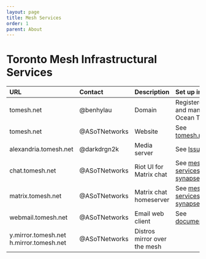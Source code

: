 ```yaml
---
layout: page
title: Mesh Services
order: 1
parent: About
---
```

Toronto Mesh Infrastructural Services
=====================================

| URL | Contact | Description | Set up instructions |
|:----|:--------|:------------|:--------------------|
| tomesh.net | @benhylau | Domain | Registered by @benhylau and managed from Digital Ocean Team |
| tomesh.net | @ASoTNetworks | Website | See [tomesh.net/README.md](https://github.com/tomeshnet/tomesh.net/#development) |
| alexandria.tomesh.net | @darkdrgn2k | Media server | See [Issue #108](https://github.com/tomeshnet/documents/issues/108) |
| chat.tomesh.net | @ASoTNetworks | Riot UI for Matrix chat | See [mesh-services/matrix-synapse-riot](https://github.com/tomeshnet/mesh-services/tree/master/matrix-synapse-riot) |
| matrix.tomesh.net | @ASoTNetworks | Matrix chat homeserver | See [mesh-services/matrix-synapse-riot](https://github.com/tomeshnet/mesh-services/tree/master/matrix-synapse-riot) |
| webmail.tomesh.net | @ASoTNetworks | Email web client | See [documents/service_setup](https://github.com/tomeshnet/documents/blob/master/service_setup/email.md) |
| y.mirror.tomesh.net h.mirror.tomesh.net | @ASoTNetworks | Distros mirror over the mesh |  |

